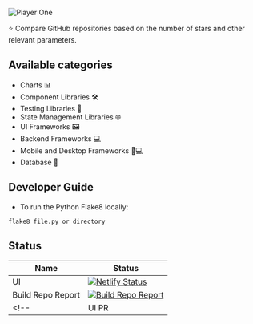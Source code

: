 ![Player One](https://github.com/user-attachments/assets/6c91beed-42d1-4b1e-a7e8-7e38ae99aebe)

⭐️ Compare GitHub repositories based on the number of stars and other relevant parameters.

## Available categories

- Charts 📊
- Component Libraries 🛠️
- Testing Libraries 🧪
- State Management Libraries 🌐
- UI Frameworks 🖼️
- Backend Frameworks 💻
- Mobile and Desktop Frameworks 📱💻
- Database 📂

## Developer Guide
- To run the Python Flake8 locally:
```shell
flake8 file.py or directory
```

## Status

| Name              | Status                                                                                                                                                                                     |
| ----------------- | ------------------------------------------------------------------------------------------------------------------------------------------------------------------------------------------ |
| UI                | [![Netlify Status](https://api.netlify.com/api/v1/badges/1d90db00-2475-4aac-959c-f83f5c9595d3/deploy-status)](https://app.netlify.com/sites/selectstar/deploys)                            |
| Build Repo Report | [![Build Repo Report](https://github.com/lifeparticle/SelectStar/actions/workflows/python-app.yml/badge.svg)](https://github.com/lifeparticle/SelectStar/actions/workflows/python-app.yml) |
 <!--              | UI PR | [![UI PR](https://github.com/lifeparticle/binarytree/actions/workflows/ui-pr.yml/badge.svg)](https://github.com/lifeparticle/binarytree/actions/workflows/ui-pr.yml) | -->
